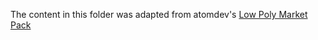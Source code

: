 The content in this folder was adapted from atomdev's [Low Poly Market Pack](https://www.fab.com/listings/db13cfd8-6e4f-4ebb-8b16-4680b5a72c24)
